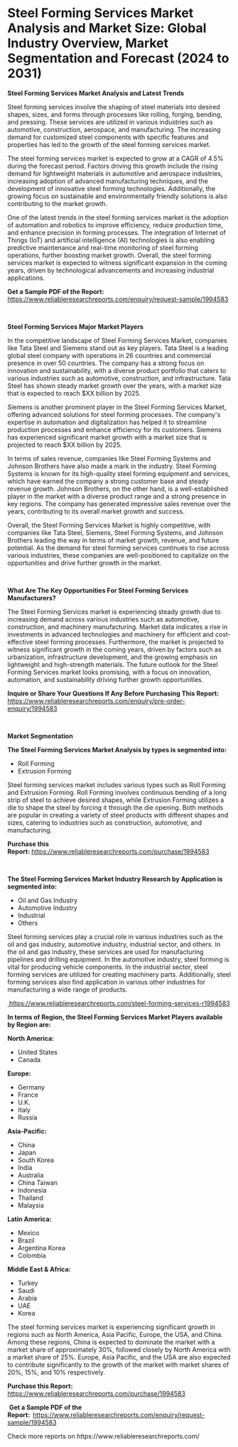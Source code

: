 <p><h1>Steel Forming Services Market Analysis and Market Size: Global Industry Overview, Market Segmentation and Forecast (2024 to 2031)</h1></p><p><strong>Steel Forming Services Market Analysis and Latest Trends</strong></p>
<p><p>Steel forming services involve the shaping of steel materials into desired shapes, sizes, and forms through processes like rolling, forging, bending, and pressing. These services are utilized in various industries such as automotive, construction, aerospace, and manufacturing. The increasing demand for customized steel components with specific features and properties has led to the growth of the steel forming services market.</p><p>The steel forming services market is expected to grow at a CAGR of 4.5% during the forecast period. Factors driving this growth include the rising demand for lightweight materials in automotive and aerospace industries, increasing adoption of advanced manufacturing techniques, and the development of innovative steel forming technologies. Additionally, the growing focus on sustainable and environmentally friendly solutions is also contributing to the market growth.</p><p>One of the latest trends in the steel forming services market is the adoption of automation and robotics to improve efficiency, reduce production time, and enhance precision in forming processes. The integration of Internet of Things (IoT) and artificial intelligence (AI) technologies is also enabling predictive maintenance and real-time monitoring of steel forming operations, further boosting market growth. Overall, the steel forming services market is expected to witness significant expansion in the coming years, driven by technological advancements and increasing industrial applications.</p></p>
<p><strong>Get a Sample PDF of the Report:&nbsp;</strong> <a href="https://www.reliableresearchreports.com/enquiry/request-sample/1994583">https://www.reliableresearchreports.com/enquiry/request-sample/1994583</a></p>
<p>&nbsp;</p>
<p><strong>Steel Forming Services Major Market Players</strong></p>
<p><p>In the competitive landscape of Steel Forming Services Market, companies like Tata Steel and Siemens stand out as key players. Tata Steel is a leading global steel company with operations in 26 countries and commercial presence in over 50 countries. The company has a strong focus on innovation and sustainability, with a diverse product portfolio that caters to various industries such as automotive, construction, and infrastructure. Tata Steel has shown steady market growth over the years, with a market size that is expected to reach $XX billion by 2025.</p><p>Siemens is another prominent player in the Steel Forming Services Market, offering advanced solutions for steel forming processes. The company's expertise in automation and digitalization has helped it to streamline production processes and enhance efficiency for its customers. Siemens has experienced significant market growth with a market size that is projected to reach $XX billion by 2025.</p><p>In terms of sales revenue, companies like Steel Forming Systems and Johnson Brothers have also made a mark in the industry. Steel Forming Systems is known for its high-quality steel forming equipment and services, which have earned the company a strong customer base and steady revenue growth. Johnson Brothers, on the other hand, is a well-established player in the market with a diverse product range and a strong presence in key regions. The company has generated impressive sales revenue over the years, contributing to its overall market growth and success.</p><p>Overall, the Steel Forming Services Market is highly competitive, with companies like Tata Steel, Siemens, Steel Forming Systems, and Johnson Brothers leading the way in terms of market growth, revenue, and future potential. As the demand for steel forming services continues to rise across various industries, these companies are well-positioned to capitalize on the opportunities and drive further growth in the market.</p></p>
<p>&nbsp;</p>
<p><strong>What Are The Key Opportunities For Steel Forming Services Manufacturers?</strong></p>
<p><p>The Steel Forming Services market is experiencing steady growth due to increasing demand across various industries such as automotive, construction, and machinery manufacturing. Market data indicates a rise in investments in advanced technologies and machinery for efficient and cost-effective steel forming processes. Furthermore, the market is projected to witness significant growth in the coming years, driven by factors such as urbanization, infrastructure development, and the growing emphasis on lightweight and high-strength materials. The future outlook for the Steel Forming Services market looks promising, with a focus on innovation, automation, and sustainability driving further growth opportunities.</p></p>
<p><strong>Inquire or Share Your Questions If Any Before Purchasing This Report:</strong> <a href="https://www.reliableresearchreports.com/enquiry/pre-order-enquiry/1994583">https://www.reliableresearchreports.com/enquiry/pre-order-enquiry/1994583</a></p>
<p>&nbsp;</p>
<p><strong>Market Segmentation</strong></p>
<p><strong>The Steel Forming Services Market Analysis by types is segmented into:</strong></p>
<p><ul><li>Roll Forming</li><li>Extrusion Forming</li></ul></p>
<p><p>Steel forming services market includes various types such as Roll Forming and Extrusion Forming. Roll Forming involves continuous bending of a long strip of steel to achieve desired shapes, while Extrusion Forming utilizes a die to shape the steel by forcing it through the die opening. Both methods are popular in creating a variety of steel products with different shapes and sizes, catering to industries such as construction, automotive, and manufacturing.</p></p>
<p><strong>Purchase this Report:&nbsp;</strong><a href="https://www.reliableresearchreports.com/purchase/1994583">https://www.reliableresearchreports.com/purchase/1994583</a></p>
<p>&nbsp;</p>
<p><strong>The Steel Forming Services Market Industry Research by Application is segmented into:</strong></p>
<p><ul><li>Oil and Gas Industry</li><li>Automotive Industry</li><li>Industrial</li><li>Others</li></ul></p>
<p><p>Steel forming services play a crucial role in various industries such as the oil and gas industry, automotive industry, industrial sector, and others. In the oil and gas industry, these services are used for manufacturing pipelines and drilling equipment. In the automotive industry, steel forming is vital for producing vehicle components. In the industrial sector, steel forming services are utilized for creating machinery parts. Additionally, steel forming services also find application in various other industries for manufacturing a wide range of products.</p></p>
<p><a href="https://www.reliableresearchreports.com/steel-forming-services-r1994583">&nbsp;https://www.reliableresearchreports.com/steel-forming-services-r1994583</a></p>
<p><strong>In terms of Region, the Steel Forming Services Market Players available by Region are:</strong></p>
<p>
    <p> <strong> North America: </strong>
        <ul>
            <li>United States</li>
            <li>Canada</li>
        </ul>
        </p> 
    <p> <strong> Europe: </strong>
        <ul>
            <li>Germany</li>
            <li>France</li>
            <li>U.K.</li>
            <li>Italy</li>
            <li>Russia</li>
        </ul>
        </p> 
    <p> <strong> Asia-Pacific: </strong>
        <ul>
            <li>China</li>
            <li>Japan</li>
            <li>South Korea</li>
            <li>India</li>
            <li>Australia</li>
            <li>China Taiwan</li>
            <li>Indonesia</li>
            <li>Thailand</li>
            <li>Malaysia</li>
        </ul>
        </p> 
    <p> <strong> Latin America: </strong>
        <ul>
            <li>Mexico</li>
            <li>Brazil</li>
            <li>Argentina Korea</li>
            <li>Colombia</li>
        </ul>
        </p> 
    <p> <strong> Middle East & Africa: </strong>
        <ul>
            <li>Turkey</li>
            <li>Saudi</li>
            <li>Arabia</li>
            <li>UAE</li>
            <li>Korea</li>
        </ul>
    </p>
    </p>
<p><p>The steel forming services market is experiencing significant growth in regions such as North America, Asia Pacific, Europe, the USA, and China. Among these regions, China is expected to dominate the market with a market share of approximately 30%, followed closely by North America with a market share of 25%. Europe, Asia Pacific, and the USA are also expected to contribute significantly to the growth of the market with market shares of 20%, 15%, and 10% respectively.</p></p>
<p><strong>Purchase this Report: </strong><a href="https://www.reliableresearchreports.com/purchase/1994583">https://www.reliableresearchreports.com/purchase/1994583</a></p>
<p>&nbsp;<strong>Get a Sample PDF of the Report:&nbsp;&nbsp;</strong><a href="https://www.reliableresearchreports.com/enquiry/request-sample/1994583">https://www.reliableresearchreports.com/enquiry/request-sample/1994583</a></p>
<p><strong></strong></p>
<p>Check more reports on https://www.reliableresearchreports.com/</p>